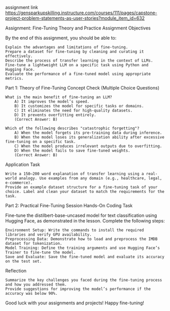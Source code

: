 assignment link
https://gensparkupskilling.instructure.com/courses/111/pages/capstone-project-problem-statements-as-user-stories?module_item_id=632


Assignment: Fine-Tuning Theory and Practice
Assignment Objectives

By the end of this assignment, you should be able to:

    Explain the advantages and limitations of fine-tuning.
    Prepare a dataset for fine-tuning by cleaning and curating it effectively.
    Describe the process of transfer learning in the context of LLMs.
    Fine-tune a lightweight LLM on a specific task using Python and Hugging Face.
    Evaluate the performance of a fine-tuned model using appropriate metrics.

Part 1: Theory of Fine-Tuning
Concept Check (Multiple Choice Questions)

    What is the main benefit of fine-tuning an LLM?
        A) It improves the model’s speed.
        B) It customizes the model for specific tasks or domains.
        C) It eliminates the need for high-quality datasets.
        D) It prevents overfitting entirely.
        (Correct Answer: B)

    Which of the following describes "catastrophic forgetting"?
        A) When the model forgets its pre-training data during inference.
        B) When the model loses its generalization ability after excessive fine-tuning on a specific task.
        C) When the model produces irrelevant outputs due to overfitting.
        D) When the model fails to save fine-tuned weights.
        (Correct Answer: B)

Application Task

    Write a 150–200 word explanation of transfer learning using a real-world analogy. Use examples from any domain (e.g., healthcare, legal, e-commerce).
    Provide an example dataset structure for a fine-tuning task of your choice. Label and clean your dataset to match the requirements for the task.

Part 2: Practical Fine-Tuning Session
Hands-On Coding Task

Fine-tune the distilbert-base-uncased model for text classification using Hugging Face, as demonstrated in the lesson. Complete the following steps:

    Environment Setup: Write the commands to install the required libraries and verify GPU availability.
    Preprocessing Data: Demonstrate how to load and preprocess the IMDB dataset for tokenization.
    Model Training: Define the training arguments and use Hugging Face’s Trainer to fine-tune the model.
    Save and Evaluate: Save the fine-tuned model and evaluate its accuracy on the test set.

Reflection

    Summarize the key challenges you faced during the fine-tuning process and how you addressed them.
    Provide suggestions for improving the model’s performance if the accuracy was below 90%.

Good luck with your assignments and projects! Happy fine-tuning!

 
